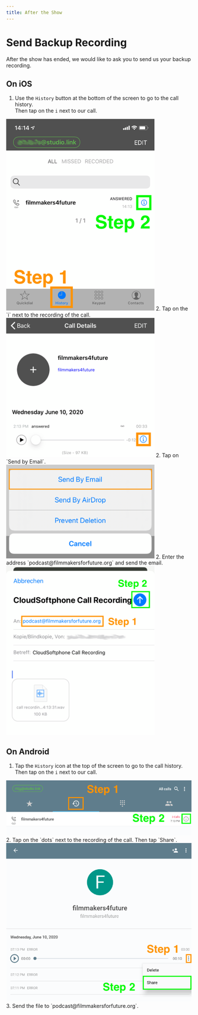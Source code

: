 ```yaml
---
title: After the Show
---
```


# Send Backup Recording
After the show has ended, we would like to ask you to send us your backup recording.

## On iOS
1. Use the `History` button at the bottom of the screen to go to the call history.  
Then tap on the `i` next to our call.  
<img src="./img/ios/app_history.png" width="400px">
2. Tap on the `i` next to the recording of the call.  
<img src="./img/ios/app_backup_1.png" width="400px">
2. Tap on `Send by Email`.  
<img src="./img/ios/app_backup_2.png" width="400px">
2. Enter the  address `podcast@filmmakersforfuture.org` and send the email.  
<img src="./img/ios/app_backup_3.png" width="400px">

## On Android
1. Tap the `History` icon at the top of the screen to go to the call history.  
Then tap on the `i` next to our call.  
<img src="./img/android/app_history.png" width="500px">
2. Tap on the `dots` next to the recording of the call. Then tap `Share`.
<img src="./img/android/app_send_backup.png" width="500px">
3. Send the file to `podcast@filmmakersforfuture.org`.  
